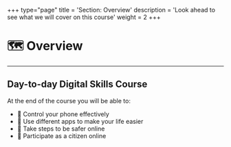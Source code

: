 +++
type="page"
title = 'Section: Overview'
description = 'Look ahead to see what we will cover on this course'
weight = 2
+++

# 🗺️ Overview

---

## Day-to-day Digital Skills Course

At the end of the course you will be able to:

- 🎯 Control your phone effectively
- 🎯 Use different apps to make your life easier
- 🎯 Take steps to be safer online
- 🎯 Participate as a citizen online
